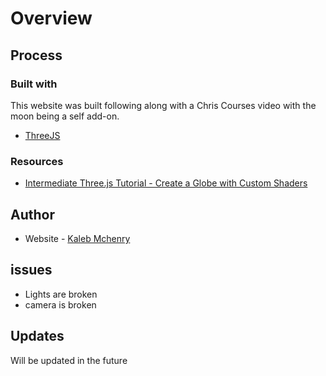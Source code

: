 # Overview

## Process

### Built with

This website was built following along with a Chris Courses video with the moon being a self add-on.

- <a href="https://threejs.org/" target="_blank">ThreeJS</a>

<!-- - [React](https://reactjs.org/) - JS library
- [Tailwind](https://tailwindcss.com/) - CSS library
- [Three](https://threejs.org/) - JS Library
- [Vite](https://vitejs.dev/) - Development server
- [Emailjs](https://emailjs.com/) - Email JS library -->

### Resources

- [Intermediate Three.js Tutorial - Create a Globe with Custom Shaders](https://www.youtube.com/watch?v=vM8M4QloVL0)

## Author

- Website - [Kaleb Mchenry](https://kalebmchenry.netlify.app/)

## issues

- Lights are broken
- camera is broken

## Updates

Will be updated in the future

